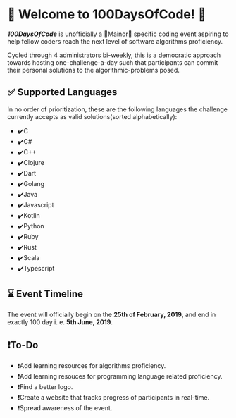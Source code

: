 
# :rocket: Welcome to 100DaysOfCode! :rocket:

***100DaysOfCode*** is unofficially a :school:Mainor:school: specific coding event aspiring to help fellow coders reach the next level of software algorithms proficiency.

Cycled through 4 administrators bi-weekly, this is a democratic approach towards hosting one-challenge-a-day such that participants can commit their personal solutions to the algorithmic-problems posed.


## :white_check_mark: Supported Languages

In no order of prioritization, these are the following languages the challenge currently accepts as valid solutions(sorted alphabetically):

- :heavy_check_mark:C
- :heavy_check_mark:C#
- :heavy_check_mark:C++
- :heavy_check_mark:Clojure
- :heavy_check_mark:Dart
- :heavy_check_mark:Golang
- :heavy_check_mark:Java
- :heavy_check_mark:Javascript
- :heavy_check_mark:Kotlin
- :heavy_check_mark:Python
- :heavy_check_mark:Ruby
- :heavy_check_mark:Rust
- :heavy_check_mark:Scala
- :heavy_check_mark:Typescript

## :hourglass: Event Timeline

The event will officially begin on the **25th of February, 2019**,  and end in exactly 100 day i. e. **5th June, 2019**.

## :heavy_exclamation_mark:To-Do
- :heavy_exclamation_mark:Add learning resources for algorithms proficiency.
- :heavy_exclamation_mark:Add learning resouces for programming language related proficiency.
- :heavy_exclamation_mark:Find a better logo.
- :heavy_exclamation_mark:Create a website that tracks progress of participants in real-time.
- :heavy_exclamation_mark:Spread awareness of the event.
